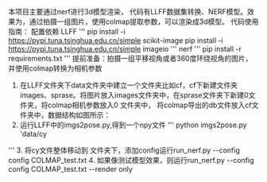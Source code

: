 本项目主要通过nerf进行3d模型渲染， 代码有LLFF数据集转换、NERF模型。效果为，通过拍摄一组图片，使用colmap提取参数，可以渲染成3d模型。
代码使用指南：
配置依赖
LLFF
'''
pip install -i https://pypi.tuna.tsinghua.edu.cn/simple scikit-image
pip install -i https://pypi.tuna.tsinghua.edu.cn/simple imageio
'''
nerf
'''
pip install -r requirements.txt
'''
提前准备：拍摄一组平移视角或者360度环绕视角的图片，并使用colmap转换为相机参数
1. 在LLFF文件夹下data文件夹中建立一个文件夹比如cf，cf下新建文件夹images、sprase。将图片放入images文件夹中，在sprase文件夹下新建0文件夹，将colmap相机参数放入0
文件夹中， 将colmap导出的db文件放入cf文件夹中，数据结构如图所示：
2. 运行LLFF中的imgs2pose.py,得到一个npy文件
''' 
python imgs2pose.py 'data/cy

'''
3. 将cy文件整体移动到 文件夹下，添加config运行run_nerf.py --config config COLMAP_test.txt
4. 如果像测试模型效果，则运行run_nerf.py --config config COLMAP_test.txt --render only
